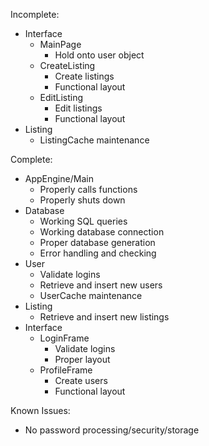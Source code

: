 Incomplete:
- Interface
  - MainPage
    - Hold onto user object
  - CreateListing
    - Create listings
    - Functional layout
  - EditListing
    - Edit listings
    - Functional layout
- Listing
  - ListingCache maintenance

Complete:
- AppEngine/Main
  - Properly calls functions
  - Properly shuts down
- Database
  - Working SQL queries
  - Working database connection
  - Proper database generation
  - Error handling and checking
- User
  - Validate logins
  - Retrieve and insert new users
  - UserCache maintenance
- Listing
  - Retrieve and insert new listings
- Interface
  - LoginFrame
    - Validate logins
    - Proper layout
  - ProfileFrame
    - Create users
    - Functional layout
    
Known Issues:
- No password processing/security/storage